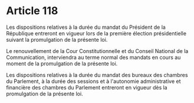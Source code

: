 # Article 118

Les dispositions relatives à la durée du mandat du Président de la République entreront en vigueur lors de la première élection présidentielle suivant la promulgation de la présente loi.

Le renouvellement de la Cour Constitutionnelle et du Conseil National de la Communication, interviendra au terme normal des mandats en cours au moment de la promulgation de la présente loi.

Les dispositions relatives à la durée du mandat des bureaux des chambres du Parlement, à la durée des sessions et à l'autonomie administrative et financière des chambres du Parlement entreront en vigueur dès la promulgation de la présente loi.